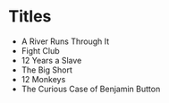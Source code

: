 # Titles

* A River Runs Through It  
* Fight Club
* 12 Years a Slave
* The Big Short
* 12 Monkeys
* The Curious Case of Benjamin Button
